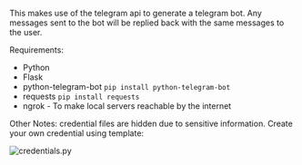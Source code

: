 This makes use of the telegram api to generate a telegram bot. Any messages sent to the bot will be replied back with the same messages to the user.

Requirements: 

 - Python
 - Flask
 - python-telegram-bot `pip install python-telegram-bot`
 - requests `pip install requests`
 - ngrok - To make local servers reachable by the internet

Other Notes:
credential files are hidden due to sensitive information. Create your own credential using template:

![credentials.py](https://i.ibb.co/r4WpS4F/carbon.png)
